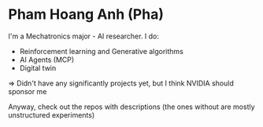 # Pham Hoang Anh (Pha)
I'm a Mechatronics major - AI researcher. I do:
- Reinforcement learning and Generative algorithms
- AI Agents (MCP)
- Digital twin

=> Didn't have any significantly projects yet, but I think NVIDIA should sponsor me

Anyway, check out the repos with descriptions (the ones without are mostly unstructured experiments)

